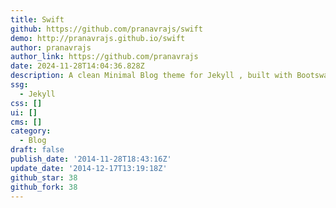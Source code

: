 ```yaml
---
title: Swift
github: https://github.com/pranavrajs/swift
demo: http://pranavrajs.github.io/swift
author: pranavrajs
author_link: https://github.com/pranavrajs
date: 2024-11-28T14:04:36.828Z
description: A clean Minimal Blog theme for Jekyll , built with Bootswatch
ssg:
  - Jekyll
css: []
ui: []
cms: []
category:
  - Blog
draft: false
publish_date: '2014-11-28T18:43:16Z'
update_date: '2014-12-17T13:19:18Z'
github_star: 38
github_fork: 38
---
```

